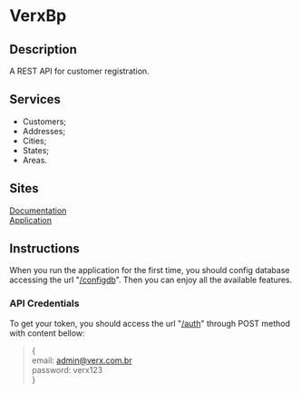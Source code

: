 # VerxBp

## Description

A REST API for customer registration.

## Services

- Customers;
- Addresses;
- Cities;
- States;
- Areas.

## Sites

[Documentation](https://verxbp.herokuapp.com/swagger-ui.html)  
[Application](https://verxbp.herokuapp.com)

## Instructions

When you run the application for the first time, you should config database accessing the url "[/configdb](https://verxbp.herokuapp.com/configdb)". Then you can enjoy all the available features.

### API Credentials  

To get your token, you should access the url "[/auth](https://verxbp.herokuapp.com/auth)" through POST method with content bellow:  

> {  
>     email: admin@verx.com.br  
>     password: verx123  
> }  